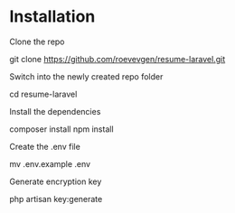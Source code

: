 # Installation

Clone the repo

git clone https://github.com/roevevgen/resume-laravel.git

Switch into the newly created repo folder

cd resume-laravel

Install the dependencies

composer install
npm install

Create the .env file

mv .env.example .env

Generate encryption key

php artisan key:generate
